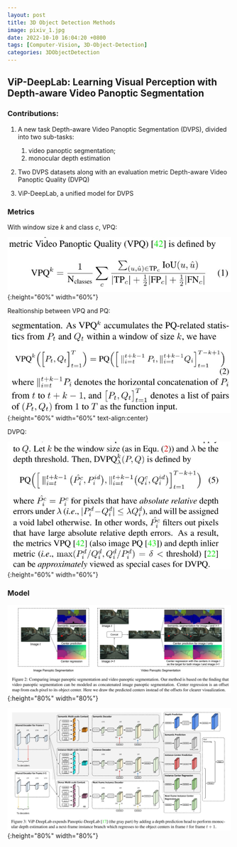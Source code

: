 ```yaml
---
layout: post
title: 3D Object Detection Methods
image: pixiv_1.jpg
date: 2022-10-10 16:04:20 +0800
tags: [Computer-Vision, 3D-Object-Detection]
categories: 3DObjectDetection
---
```



## ViP-DeepLab: Learning Visual Perception with Depth-aware Video Panoptic Segmentation


### Contributions:
1. A new task Depth-aware Video Panoptic Segmentation (DVPS), divided into two sub-tasks:
   1. video panoptic segmentation;
   2. monocular depth estimation

2. Two DVPS datasets along with an evaluation metric Depth-aware Video Panoptic Quality (DVPQ)

3. ViP-DeepLab, a unified model for DVPS


### Metrics
With window size $k$ and class $c$,  $\mathrm{VPQ}:$
<!-- <div align=center><img src=https://github.com/Zanue/Zanue.github.io/raw/main/images/vpq.jpg width=60%/></div> -->

![](https://github.com/Zanue/Zanue.github.io/raw/main/images/vpq.jpg){:height="60%" width="60%"}


Realtionship between $\mathrm{VPQ}$ and $\mathrm{PQ}$:

<!-- <div align=center><img src=https://github.com/Zanue/Zanue.github.io/raw/main/images/vpq2.jpg width=60% /></div> -->
![](https://github.com/Zanue/Zanue.github.io/raw/main/images/vpq2.jpg){:height="60%" width="60%" text-align:center}


$\mathrm{DVPQ}$:

<!-- <div align=center><img src=https://github.com/Zanue/Zanue.github.io/raw/main/images/dvpq.jpg width=60% /></div> -->
![](https://github.com/Zanue/Zanue.github.io/raw/main/images/dvpq.jpg){:height="60%" width="60%"}

### Model

<!-- <div align=center><img src=https://github.com/Zanue/Zanue.github.io/raw/main/images/vipdeeplab.jpg width=80% /></div> -->
![](https://github.com/Zanue/Zanue.github.io/raw/main/images/vipdeeplab.jpg){:height="80%" width="80%"}

<!-- <div align=center><img src=https://github.com/Zanue/Zanue.github.io/raw/main/images/vipdeeplab2.jpg width=80% /></div> -->
![](https://github.com/Zanue/Zanue.github.io/raw/main/images/vipdeeplab2.jpg){:height="80%" width="80%"}

